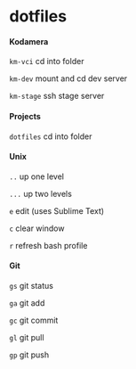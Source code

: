 dotfiles
========

#### Kodamera

`km-vci` cd into folder

`km-dev` mount and cd dev server

`km-stage` ssh stage server


#### Projects

`dotfiles` cd into folder


#### Unix

`..` up one level

`...` up two levels

`e` edit (uses Sublime Text)

`c` clear window

`r` refresh bash profile


#### Git

`gs` git status

`ga` git add

`gc` git commit

`gl` git pull

`gp` git push
